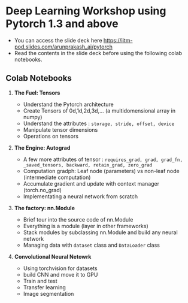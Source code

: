 # Deep Learning Workshop using Pytorch 1.3 and above

  
 - You can access the slide deck here <a href=https://iitm-pod.slides.com/arunprakash_ai/pytorch> https://iitm-pod.slides.com/arunprakash_ai/pytorch </a>
 - Read the contents in the slide deck before using the following colab notebooks.
 
 ## Colab Notebooks
 1. **The Fuel: Tensors**
    - Understand the Pytorch architecture
    - Create Tensors of 0d,1d,2d,3d,... (a multidomensional array in numpy)
    - Understand the attributes : `storage, stride, offset, device`
    - Manipulate tensor dimensions
    - Operations on tensors
 2. **The Engine: Autograd**
    - A few more attributes of tensor : `requires_grad, grad, grad_fn, _saved_tensors, backward, retain_grad, zero_grad`
    - Computation gradph: Leaf node (parameters) vs non-leaf node (intermediate computation)
    - Accumulate gradient and update with context manager (torch.no_grad)
    - Implementating a neural network from scratch
    
    
 3. **The factory: nn.Module**
    - Brief tour into the source code of nn.Module 
    - Everything is a module (layer in other frameworks)
    - Stack modules by subclassing nn.Module and build any neural network
    - Managing data with `dataset` class and `DataLoader` class
    
 4. **Convolutional Neural Netowrk**
    - Using torchvision for datasets
    - build CNN and move it to GPU
    - Train and test
    - Transfer learning
    - Image segmentation

 
